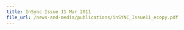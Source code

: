 ```yaml
---
title: InSync Issue 11 Mar 2011
file_url: /news-and-media/publications/inSYNC_Issue11_ecopy.pdf	
---
```

